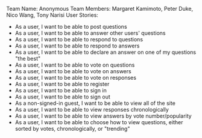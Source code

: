 Team Name: Anonymous
Team Members: Margaret Kamimoto, Peter Duke, Nico Wang, Tony Narisi
User Stories:
- As a user, I want to be able to post questions
- As a user, I want to be able to answer other users' questions
- As a user, I want to be able to respond to questions
- As a user, I want to be able to respond to answers
- As a user, I want to be able to declare an answer on one of my questions "the best"
- As a user, I want to be able to vote on questions
- As a user, I want to be able to vote on answers
- As a user, I want to be able to vote on responses
- As a user, I want to be able to register
- As a user, I want to be able to sign in
- As a user, I want to be able to sign out
- As a non-signed-in guest, I want to be able to view all of the site
- As a user, I want to be able to view responses chronologically
- As a user, I want to be able to view answers by vote number/popularity
- As a user, I want to be able to choose how to view questions, either sorted by votes, chronologically, or "trending"
